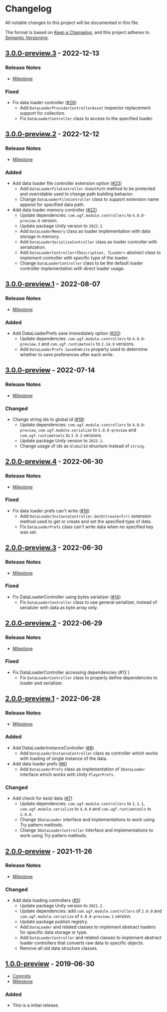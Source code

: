# Changelog

All notable changes to this project will be documented in this file.

The format is based on [Keep a Changelog](https://keepachangelog.com/en/1.0.0/),
and this project adheres to [Semantic Versioning](https://semver.org/spec/v2.0.0.html).

## [3.0.0-preview.3](https://github.com/unity-game-framework/ugf-data/releases/tag/3.0.0-preview.3) - 2022-12-13  

### Release Notes

- [Milestone](https://github.com/unity-game-framework/ugf-data/milestone/10?closed=1)  
    

### Fixed

- Fix data loader controller ([#26](https://github.com/unity-game-framework/ugf-data/issues/26))  
    - Add `DataLoaderProviderControllerAsset` inspector replacement support for collection.
    - Fix `DataLoaderController` class to access to the specified loader.

## [3.0.0-preview.2](https://github.com/unity-game-framework/ugf-data/releases/tag/3.0.0-preview.2) - 2022-12-12  

### Release Notes

- [Milestone](https://github.com/unity-game-framework/ugf-data/milestone/9?closed=1)  
    

### Added

- Add data loader file controller extension option ([#23](https://github.com/unity-game-framework/ugf-data/issues/23))  
    - Add `DataLoaderFileController.OnGetPath` method to be protected and overridable used to change path building behavior.
    - Change `DataLoaderFileController` class to support extension name append for specified data path.
- Add data loader memory controller ([#22](https://github.com/unity-game-framework/ugf-data/issues/22))  
    - Update dependencies: `com.ugf.module.controllers` to `4.0.0-preview.6` version.
    - Update package _Unity_ version to `2022.2`.
    - Add `DataLoaderMemory` class as loader implementation with data storage in memory.
    - Add `DataLoaderSerializeController` class as loader controller with serialization.
    - Add `DataLoaderController<TDescription, TLoader>` abstract class to implement controller with specific type of the loader.
    - Change `DataLoaderController` class to be the default loader controller implementation with direct loader usage.

## [3.0.0-preview.1](https://github.com/unity-game-framework/ugf-data/releases/tag/3.0.0-preview.1) - 2022-08-07  

### Release Notes

- [Milestone](https://github.com/unity-game-framework/ugf-data/milestone/8?closed=1)  
    

### Added

- Add DataLoaderPrefs save immediately option ([#20](https://github.com/unity-game-framework/ugf-data/issues/20))  
    - Update dependencies: `com.ugf.module.controllers` to `4.0.0-preview.3` and `com.ugf.runtimetools` to `2.14.0` versions.
    - Add `DataLoaderPrefs.SaveOnWrite` property used to determine whether to save preferences after each write.

## [3.0.0-preview](https://github.com/unity-game-framework/ugf-data/releases/tag/3.0.0-preview) - 2022-07-14  

### Release Notes

- [Milestone](https://github.com/unity-game-framework/ugf-data/milestone/7?closed=1)  
    

### Changed

- Change string ids to global id ([#18](https://github.com/unity-game-framework/ugf-data/issues/18))  
    - Update dependencies: `com.ugf.module.controllers` to `4.0.0-preview`, `com.ugf.module.serialize` to `5.0.0-preview` and `com.ugf.runtimetools` to `2.9.2` versions.
    - Update package _Unity_ version to `2022.1`.
    - Change usage of ids as `GlobalId` structure instead of `string`.

## [2.0.0-preview.4](https://github.com/unity-game-framework/ugf-data/releases/tag/2.0.0-preview.4) - 2022-06-30  

### Release Notes

- [Milestone](https://github.com/unity-game-framework/ugf-data/milestone/6?closed=1)  
    

### Fixed

- Fix data loader prefs can't write ([#16](https://github.com/unity-game-framework/ugf-data/issues/16))  
    - Add `DataLoaderInstanceController.GetOrCreate<T>()` extension method used to get or create and set the specified type of data.
    - Fix `DataLoaderPrefs` class can't write data when no specified key was set.

## [2.0.0-preview.3](https://github.com/unity-game-framework/ugf-data/releases/tag/2.0.0-preview.3) - 2022-06-30  

### Release Notes

- [Milestone](https://github.com/unity-game-framework/ugf-data/milestone/5?closed=1)  
    

### Fixed

- Fix DataLoaderController using bytes serializer ([#14](https://github.com/unity-game-framework/ugf-data/issues/14))  
    - Fix `DataLoaderController` class to use general serializer, instead of serializer with data as byte array only.

## [2.0.0-preview.2](https://github.com/unity-game-framework/ugf-data/releases/tag/2.0.0-preview.2) - 2022-06-29  

### Release Notes

- [Milestone](https://github.com/unity-game-framework/ugf-data/milestone/4?closed=1)  
    

### Fixed

- Fix DataLoaderController accessing dependencies (#12 )
  - Fix `DataLoaderController` class to properly define dependencies to loader and serializer.

## [2.0.0-preview.1](https://github.com/unity-game-framework/ugf-data/releases/tag/2.0.0-preview.1) - 2022-06-28  

### Release Notes

- [Milestone](https://github.com/unity-game-framework/ugf-data/milestone/3?closed=1)  
    

### Added

- Add DataLoaderInstanceController ([#8](https://github.com/unity-game-framework/ugf-data/issues/8))  
    - Add `DataLoaderInstanceController` class as controller which works with loading of single instance of the data.
- Add data loader prefs ([#6](https://github.com/unity-game-framework/ugf-data/issues/6))  
    - Add `DataLoaderPrefs` class as implementation of `IDataLoader` interface which works with _Unity_ `PlayerPrefs`.

### Changed

- Add check for exist data ([#7](https://github.com/unity-game-framework/ugf-data/issues/7))  
    - Update dependencies: `com.ugf.module.controllers` to `2.1.1`, `com.ugf.module.serialize` to `4.0.0` and `com.ugf.runtimetools` to `2.8.0`.
    - Change `IDataLoader` interface and implementations to work using _Try_ pattern methods.
    - Change `IDataLoaderController` interface and implementations to work using _Try_ pattern methods.

## [2.0.0-preview](https://github.com/unity-game-framework/ugf-data/releases/tag/2.0.0-preview) - 2021-11-26  

### Release Notes

- [Milestone](https://github.com/unity-game-framework/ugf-data/milestone/2?closed=1)  
    

### Changed

- Add data loading controllers ([#5](https://github.com/unity-game-framework/ugf-data/pull/5))  
    - Update package Unity version to `2021.2`.
    - Update dependencies: add `com.ugf.module.controllers` of `2.0.0` and `com.ugf.module.serialize` of `4.0.0-preview.1` version.
    - Update package publish registry.
    - Add `DataLoader` and related classes to implement abstract loaders for specific data storage or type.
    - Add `DataLoaderController` and related classes to implement abstract loader controllers that converts raw data to specific objects.
    - Remove all old data structure classes.

## [1.0.0-preview](https://github.com/unity-game-framework/ugf-data/releases/tag/1.0.0-preview) - 2019-06-30  

- [Commits](https://github.com/unity-game-framework/ugf-data/compare/ddfe50a...1.0.0-preview)
- [Milestone](https://github.com/unity-game-framework/ugf-data/milestone/1?closed=1)

### Added
- This is a initial release.


